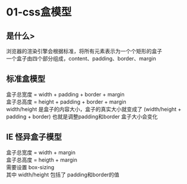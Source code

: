 # 01-css盒模型

## 是什么>
浏览器的渲染引擎会根据标准，将所有元素表示为一个个矩形的盒子  
一个盒子由四个部分组成，content、padding、border、margin

## 标准盒模型
盒子总宽度 = width + padding + border + margin  
盒子总高度 = height + padding + border + margin  
width/height 是盒子的内容大小，盒子的真实大小就变成了 (width/height + padding + border) 也就是调整padding和border 盒子大小会变化    
## IE 怪异盒子模型
盒子总宽度 = width + margin  
盒子总高度 = heigth + margin  
需要设置 box-sizing   
其中 width/height 包括了 padding和border的值

